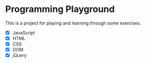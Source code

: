 # Programming Playground

This is a project for playing and learning through some exercises.

- [x] JavaScript
- [x] HTML
- [x] CSS
- [x] DOM
- [x] jQuery
